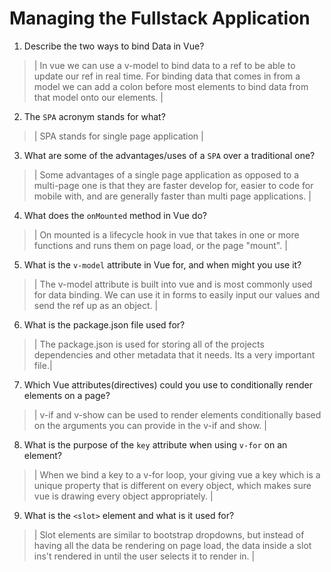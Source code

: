 # Managing the Fullstack Application

1. Describe the two ways to bind Data in Vue?

  > | In vue we can use a v-model to bind data to a ref to be able to update our ref in real time. For binding data that comes in from a model we can add a colon before most elements to bind data from that model onto our elements. |

2. The `SPA` acronym stands for what?

  > | SPA stands for single page application |

3. What are some of the advantages/uses of a `SPA` over a traditional one?

  > | Some advantages of a single page application as opposed to a multi-page one is that they are faster develop for, easier to code for mobile with, and are generally faster than multi page applications. |

4. What does the `onMounted` method in Vue do?

  > | On mounted is a lifecycle hook in vue that takes in one or more functions and runs them on page load, or the page "mount". |

5. What is the `v-model` attribute in Vue for, and when might you use it?

  > | The v-model attribute is built into vue and is most commonly used for data binding. We can use it in forms to easily input our values and send the ref up as an object. |

6. What is the package.json file used for?

  > | The package.json is used for storing all of the projects dependencies and other metadata that it needs. Its a very important file.|

7. Which Vue attributes(directives) could you use to conditionally render elements on a page?

  > | v-if and v-show can be used to render elements conditionally based on the arguments you can provide in the v-if and show. |

8. What is the purpose of the `key` attribute when using `v-for` on an element?

  > | When we bind a key to a v-for loop, your giving vue a key which is a unique property that is different on every object, which makes sure vue is drawing every object appropriately. |

9. What is the `<slot>` element and what is it used for?

  > | Slot elements are similar to bootstrap dropdowns, but instead of having all the data be rendering on page load, the data inside a slot ins't rendered in until the user selects it to render in.  |
